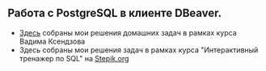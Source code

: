 ## Работа с PostgreSQL в клиенте DBeaver. ##
* [Здесь](https://github.com/00Julie00/SQL/tree/main/HW_for%20Ksendzov's%20course) собраны мои решения домашних задач в рамках курса Вадима Ксендзова 
* Здесь собраны мои решения задач в рамках курса "Интерактивный тренажер по SQL"  на [Stepik.org](https://stepik.org/course/63054/syllabus)
